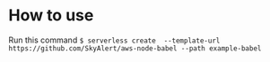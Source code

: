 # How to use
Run this command
`$ serverless create  --template-url https://github.com/SkyAlert/aws-node-babel --path example-babel`
